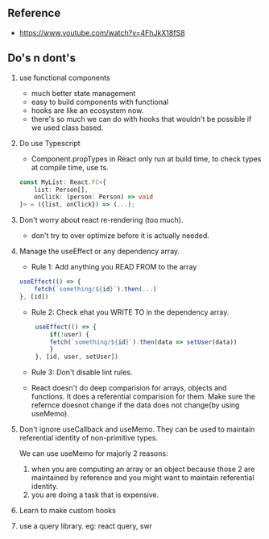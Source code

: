 ## Reference 
- https://www.youtube.com/watch?v=4FhJkX18fS8

## Do's n dont's
1. use functional components
    - much better state management
    - easy to build components with functional
    - hooks are like an ecosystem now.
    - there's so much we can do with hooks that wouldn't be possible if we used class based.

2. Do use Typescript
    - Component.propTypes in React only run at build time, to check types at compile time, use ts. 

    ```ts
    const MyList: React.FC<{
        list: Person[],
        onClick: (person: Person) => void
    }> = ({list, onClick}) => (...);
    ```

3. Don't worry about react re-rendering (too much).
    - don't try to over optimize before it is actually needed.

4. Manage the useEffect or any dependency array.
    - Rule 1: Add anything you READ FROM to the array
    ```js
    useEffect(() => {
        fetch(`something/${id}`).then(...)
    }, [id])
    ```
    - Rule 2: Check ehat you WRITE TO in the dependency array.
       ```js
        useEffect(() => {
            if(!user) {
            fetch(`something/${id}`).then(data => setUser(data))
            }
        }, [id, user, setUser])
        ```

    - Rule 3: Don't disable lint rules.

    - React doesn't do deep comparision for arrays, objects and functions. It does a referential comparision for them. Make sure the refernce doesnot change if the data does not change(by using useMemo). 

5. Don't ignore useCallback and useMemo.
They can be used to maintain referential identity of non-primitive types.

    We can use useMemo for majorly 2 reasons:
    1. when you are computing an array or an object because those 2 are maintained by reference and you might want to maintain referential identity.
    2. you are doing a task that is expensive.

6. Learn to make custom hooks

7. use a query library. eg: react query, swr